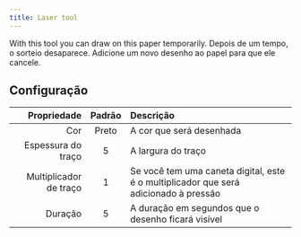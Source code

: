 ```yaml
---
title: Laser tool
---
```


With this tool you can draw on this paper temporarily. Depois de um tempo, o sorteio desaparece. Adicione um novo desenho ao papel para que ele cancele.

## Configuração

|            Propriedade | Padrão | Descrição                                                                            |
| ---------------------: | :----: | :----------------------------------------------------------------------------------- |
|                    Cor |  Preto | A cor que será desenhada                                                             |
|     Espessura do traço |    5   | A largura do traço                                                                   |
| Multiplicador de traço |    1   | Se você tem uma caneta digital, este é o multiplicador que será adicionado à pressão |
|                Duração |    5   | A duração em segundos que o desenho ficará visível                                   |
